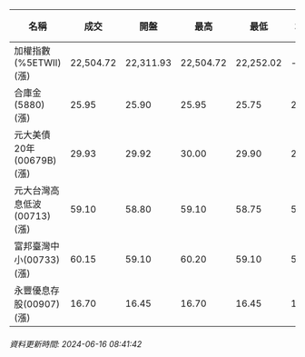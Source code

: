 | 名稱 | 成交 | 開盤 | 最高 | 最低 | 均價 | 成交金額(億) | 昨收 | 漲跌幅 | 漲跌 | 總量 | 昨量 | 振幅 |
| -------- | -------- | -------- | -------- |-------- | -------- | -------- |-------- |-------- |-------- | -------- | -------- |-------- |
|加權指數(%5ETWII) (漲)|22,504.72|22,311.93|22,504.72|22,252.02|-|4,963.39|22,312.04|0.86%|192.68|9,510,463|0|1.13%|
|合庫金(5880) (漲)|25.95|25.90|25.95|25.75|25.86|2.04|25.75|0.78%|0.20|7,879|9,794|0.78%|
|元大美債20年(00679B) (漲)|29.93|29.92|30.00|29.90|29.95|23.68|29.57|1.22%|0.36|79,082|43,220|0.34%|
|元大台灣高息低波(00713) (漲)|59.10|58.80|59.10|58.75|58.96|8.44|58.85|0.42%|0.25|14,308|17,687|0.59%|
|富邦臺灣中小(00733) (漲)|60.15|59.10|60.20|59.10|59.86|1.62|59.10|1.78%|1.05|2,711|2,057|1.86%|
|永豐優息存股(00907) (漲)|16.70|16.45|16.70|16.45|16.59|0.558|16.44|1.58%|0.26|3,365|4,180|1.52%|
###### 資料更新時間: 2024-06-16 08:41:42